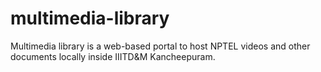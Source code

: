 # multimedia-library
Multimedia library is a web-based portal to host NPTEL videos and other documents locally inside IIITD&amp;M Kancheepuram.
